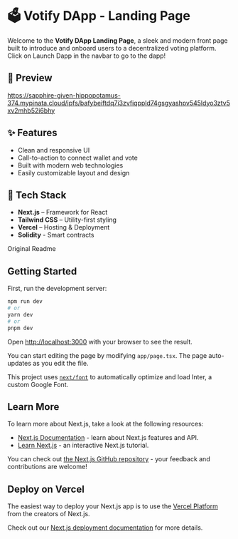 # 🗳 Votify DApp - Landing Page

Welcome to the **Votify DApp Landing Page**, a sleek and modern front page built to introduce and onboard users to a decentralized voting platform. Click on Launch Dapp in the navbar to go to the dapp!

## 📸 Preview

https://sapphire-given-hippopotamus-374.mypinata.cloud/ipfs/bafybeiftdq7i3zvfiqppld74gsgyashpv545ldyo3ztv5xv2mhb52i6bhy

## ✨ Features

- Clean and responsive UI
- Call-to-action to connect wallet and vote
- Built with modern web technologies
- Easily customizable layout and design

## 🧰 Tech Stack

- **Next.js** – Framework for React
- **Tailwind CSS** – Utility-first styling
- **Vercel** – Hosting & Deployment
- **Solidity** - Smart contracts


Original Readme

## Getting Started
First, run the development server:

```bash
npm run dev
# or
yarn dev
# or
pnpm dev
```

Open [http://localhost:3000](http://localhost:3000) with your browser to see the result.

You can start editing the page by modifying `app/page.tsx`. The page auto-updates as you edit the file.

This project uses [`next/font`](https://nextjs.org/docs/basic-features/font-optimization) to automatically optimize and load Inter, a custom Google Font.

## Learn More

To learn more about Next.js, take a look at the following resources:

- [Next.js Documentation](https://nextjs.org/docs) - learn about Next.js features and API.
- [Learn Next.js](https://nextjs.org/learn) - an interactive Next.js tutorial.

You can check out [the Next.js GitHub repository](https://github.com/vercel/next.js/) - your feedback and contributions are welcome!

## Deploy on Vercel

The easiest way to deploy your Next.js app is to use the [Vercel Platform](https://vercel.com/new?utm_medium=default-template&filter=next.js&utm_source=create-next-app&utm_campaign=create-next-app-readme) from the creators of Next.js.

Check out our [Next.js deployment documentation](https://nextjs.org/docs/deployment) for more details.
